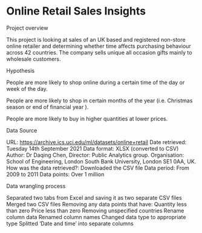 # Online Retail Sales Insights

Project overview

This project is looking at sales of an UK based and registered non-store online retailer and determining whether time affects purchasing behaviour across 42 countries. The company sells unique all occasion gifts mainly to wholesale customers.

Hypothesis

People are more likely to shop online during a certain time of the day or week of the day.

People are more likely to shop in certain months of the year (i.e. Christmas season or end of financial year ).

People are more likely to buy in higher quantities at lower prices. 

Data Source

URL: https://archive.ics.uci.edu/ml/datasets/online+retail
Date retrieved: Tuesday 14th September 2021
Data format: XLSX (converted to CSV)
Author: Dr Daqing Chen, Director: Public Analytics group.
Organisation:  School of Engineering, London South Bank University, London SE1 0AA, UK.
How was the data retrieved?: Downloaded the CSV file
Data period: From 2009 to 2011
Data points: Over 1 million

Data wrangling process

Separated two tabs from Excel and saving it as two separate CSV files
Merged two CSV files
Removing any data points that have:
 Quantity less than zero
 Price less than zero
Removing unspecified countries
Rename column data
Renamed column names
Changed data type to appropriate type
Splitted ‘Date and time’ into separate columns
